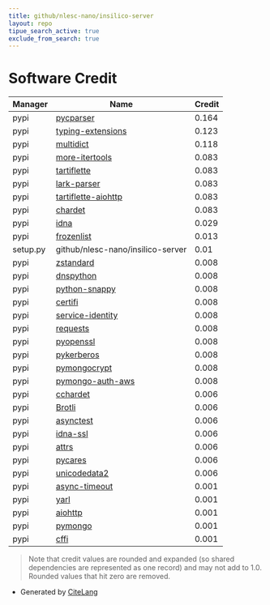 ```yaml
---
title: github/nlesc-nano/insilico-server
layout: repo
tipue_search_active: true
exclude_from_search: true
---
```

# Software Credit

|Manager|Name|Credit|
|-------|----|------|
|pypi|[pycparser](https://github.com/eliben/pycparser)|0.164|
|pypi|[typing-extensions](https://typing.readthedocs.io/)|0.123|
|pypi|[multidict](https://github.com/aio-libs/multidict)|0.118|
|pypi|[more-itertools](https://github.com/more-itertools/more-itertools)|0.083|
|pypi|[tartiflette](https://tartiflette.io)|0.083|
|pypi|[lark-parser](https://github.com/lark-parser/lark)|0.083|
|pypi|[tartiflette-aiohttp](https://github.com/tartiflette/tartiflette-aiohttp)|0.083|
|pypi|[chardet](https://github.com/chardet/chardet)|0.083|
|pypi|[idna](https://pypi.org/project/idna)|0.029|
|pypi|[frozenlist](https://github.com/aio-libs/frozenlist)|0.013|
|setup.py|github/nlesc-nano/insilico-server|0.01|
|pypi|[zstandard](https://pypi.org/project/zstandard)|0.008|
|pypi|[dnspython](https://pypi.org/project/dnspython)|0.008|
|pypi|[python-snappy](https://pypi.org/project/python-snappy)|0.008|
|pypi|[certifi](https://pypi.org/project/certifi)|0.008|
|pypi|[service-identity](https://pypi.org/project/service-identity)|0.008|
|pypi|[requests](https://pypi.org/project/requests)|0.008|
|pypi|[pyopenssl](https://pypi.org/project/pyopenssl)|0.008|
|pypi|[pykerberos](https://pypi.org/project/pykerberos)|0.008|
|pypi|[pymongocrypt](https://pypi.org/project/pymongocrypt)|0.008|
|pypi|[pymongo-auth-aws](https://pypi.org/project/pymongo-auth-aws)|0.008|
|pypi|[cchardet](https://github.com/PyYoshi/cChardet)|0.006|
|pypi|[Brotli](https://github.com/google/brotli)|0.006|
|pypi|[asynctest](https://github.com/Martiusweb/asynctest/)|0.006|
|pypi|[idna-ssl](https://github.com/aio-libs/idna-ssl)|0.006|
|pypi|[attrs](https://www.attrs.org/)|0.006|
|pypi|[pycares](https://pypi.org/project/pycares)|0.006|
|pypi|[unicodedata2](https://pypi.org/project/unicodedata2)|0.006|
|pypi|[async-timeout](https://github.com/aio-libs/async-timeout)|0.001|
|pypi|[yarl](https://github.com/aio-libs/yarl/)|0.001|
|pypi|[aiohttp](https://github.com/aio-libs/aiohttp)|0.001|
|pypi|[pymongo](http://github.com/mongodb/mongo-python-driver)|0.001|
|pypi|[cffi](http://cffi.readthedocs.org)|0.001|


> Note that credit values are rounded and expanded (so shared dependencies are represented as one record) and may not add to 1.0. Rounded values that hit zero are removed.


- Generated by [CiteLang](https://github.com/vsoch/citelang)
